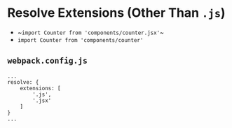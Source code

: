 # Resolve Extensions (Other Than `.js`)

* ~`import Counter from 'components/counter.jsx'`~
* `import Counter from 'components/counter'`

## `webpack.config.js`

```
...
resolve: {
	extensions: [
		'.js',
		'.jsx'
	]
}
...
```